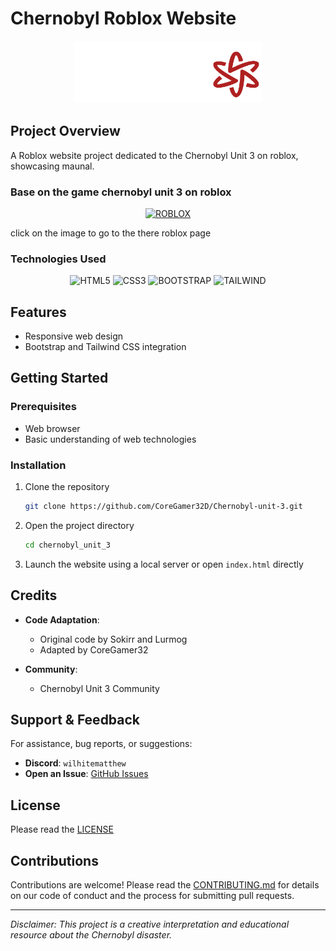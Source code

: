 # Chernobyl Roblox Website

<div align="center">
  <img src="./src/assets/images/azda.png" alt="Chernobyl Project Logo" width="300"/>
</div>

##  Project Overview

A Roblox website project dedicated to the Chernobyl Unit 3 on roblox, showcasing maunal.

### Base on the game chernobyl unit 3 on roblox

<div align="center">
  <a href="https://www.roblox.com/games/8486351960/Chernobyl-Unit-3" target="_blank">
    <img src="https://img.shields.io/badge/ROBLOX-777BB4?style=for-the-badge&logo=ROBLOX&logoColor=white" alt="ROBLOX"/>
  </a>
</div>

click on the image to go to the there roblox page

###  Technologies Used

<div align="center">
  <img src="https://img.shields.io/badge/HTML5-E34F26?style=for-the-badge&logo=html5&logoColor=white" alt="HTML5"/>
  <img src="https://img.shields.io/badge/CSS3-1572B6?style=for-the-badge&logo=css3&logoColor=white" alt="CSS3"/>
  <img src="https://img.shields.io/badge/BOOTSTRAP-7952B3?style=for-the-badge&logo=bootstrap&logoColor=white" alt="BOOTSTRAP"/>
  <img src="https://img.shields.io/badge/Tailwind_CSS-38B2AC?style=for-the-badge&logo=tailwind-css&logoColor=white" alt="TAILWIND"/>
</div>

##  Features

- Responsive web design
- Bootstrap and Tailwind CSS integration

##  Getting Started

### Prerequisites

- Web browser
- Basic understanding of web technologies

### Installation

1. Clone the repository
   ```bash
   git clone https://github.com/CoreGamer32D/Chernobyl-unit-3.git
   ```

2. Open the project directory
   ```bash
   cd chernobyl_unit_3
   ```

3. Launch the website using a local server or open `index.html` directly

##  Credits

- **Code Adaptation**: 
  - Original code by Sokirr and Lurmog
  - Adapted by CoreGamer32

- **Community**:
  - Chernobyl Unit 3 Community

##  Support & Feedback

For assistance, bug reports, or suggestions:

- **Discord**: `wilhitematthew`
- **Open an Issue**: [GitHub Issues](https://github.com/CoreGamer32D/Chernobyl-unit-3/issues)

##  License

Please read the [LICENSE](LICENSE)

##  Contributions

Contributions are welcome! Please read the [CONTRIBUTING.md](CONTRIBUTING.md) for details on our code of conduct and the process for submitting pull requests.

---

*Disclaimer: This project is a creative interpretation and educational resource about the Chernobyl disaster.*

